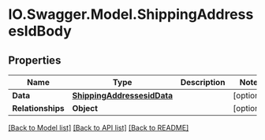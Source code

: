 # IO.Swagger.Model.ShippingAddressesIdBody
## Properties

Name | Type | Description | Notes
------------ | ------------- | ------------- | -------------
**Data** | [**ShippingAddressesidData**](ShippingAddressesidData.md) |  | [optional] 
**Relationships** | **Object** |  | [optional] 

[[Back to Model list]](../README.md#documentation-for-models) [[Back to API list]](../README.md#documentation-for-api-endpoints) [[Back to README]](../README.md)

